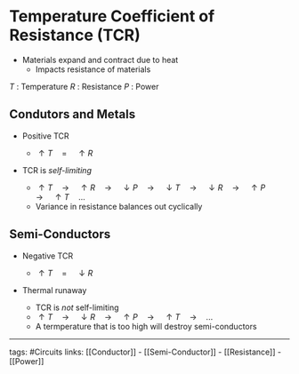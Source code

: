 # Temperature Coefficient of Resistance (TCR)
- Materials expand and contract due to heat
	- Impacts resistance of materials

$T$ : Temperature
$R$ : Resistance
$P$ : Power

## Condutors and Metals
- Positive TCR
	- $\uparrow T \quad=\quad \uparrow R$

- TCR is *self-limiting*
	- $\uparrow T \quad\rightarrow\quad \uparrow R \quad\rightarrow\quad \downarrow P \quad\rightarrow\quad \downarrow T \quad\rightarrow\quad \downarrow R \quad\rightarrow\quad \uparrow P \quad\rightarrow\quad \uparrow T \quad...$
	- Variance in resistance balances out cyclically

## Semi-Conductors
- Negative TCR
	- $\uparrow T \quad=\quad \downarrow R$

- Thermal runaway
	- TCR is *not* self-limiting
	- $\uparrow T \quad\rightarrow\quad \downarrow R \quad\rightarrow\quad \uparrow P \quad\rightarrow\quad \uparrow T \quad\rightarrow\quad ...$
	- A termperature that is too high will destroy semi-conductors

---
tags: #Circuits 
links: [[Conductor]] - [[Semi-Conductor]] - [[Resistance]] - [[Power]]